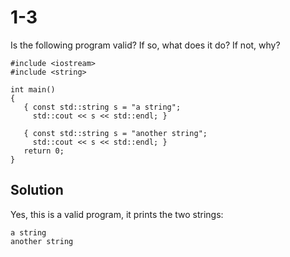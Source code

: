 # 1-3
Is the following program valid? If so, what does it do? If not, why?
 ```
#include <iostream>
#include <string>

int main()
{
    { const std::string s = "a string";
      std::cout << s << std::endl; }

    { const std::string s = "another string";
      std::cout << s << std::endl; }
    return 0;
}
 ```

 ## Solution
 Yes, this is a valid program, it prints the two strings:
 ```
 a string
 another string
 ```